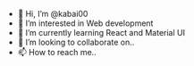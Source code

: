 - 👋 Hi, I’m @kabai00
- 👀 I’m interested in Web development
- 🌱 I’m currently learning React and Material UI
- 💞️ I’m looking to collaborate on..
- 📫 How to reach me..

<!---
kabai00/kabai00 is a ✨ special ✨ repository because its `README.md` (this file) appears on your GitHub profile.
You can click the Preview link to take a look at your changes.
--->
